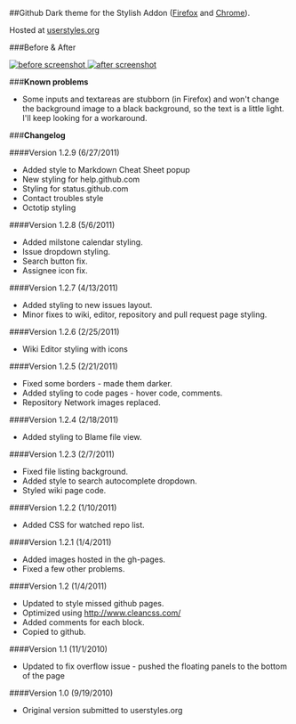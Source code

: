 ##Github Dark theme for the Stylish Addon ([Firefox][1] and [Chrome][2]).

Hosted at [userstyles.org][3]

###Before & After

 [ ![before screenshot][4] ][5] [ ![after screenshot][6] ][7]

###**Known problems**

* Some inputs and textareas are stubborn (in Firefox) and won't change the background image to a black background, so the text is a little light. I'll keep looking for a workaround.

###**Changelog**

####Version 1.2.9 (6/27/2011)

* Added style to Markdown Cheat Sheet popup
* New styling for help.github.com
* Styling for status.github.com
* Contact troubles style
* Octotip styling

####Version 1.2.8 (5/6/2011)

* Added milstone calendar styling.
* Issue dropdown styling.
* Search button fix.
* Assignee icon fix.

####Version 1.2.7 (4/13/2011)

* Added styling to new issues layout.
* Minor fixes to wiki, editor, repository and pull request page styling.

####Version 1.2.6 (2/25/2011)

* Wiki Editor styling with icons 

####Version 1.2.5 (2/21/2011)

* Fixed some borders - made them darker.
* Added styling to code pages - hover code, comments.
* Repository Network images replaced.

####Version 1.2.4 (2/18/2011)

* Added styling to Blame file view.

####Version 1.2.3 (2/7/2011)

* Fixed file listing background.
* Added style to search autocomplete dropdown.
* Styled wiki page code.

####Version 1.2.2 (1/10/2011)

* Added CSS for watched repo list.

####Version 1.2.1 (1/4/2011)

* Added images hosted in the gh-pages.
* Fixed a few other problems.

####Version 1.2 (1/4/2011)

* Updated to style missed github pages.
* Optimized using http://www.cleancss.com/
* Added comments for each block.
* Copied to github.

####Version 1.1 (11/1/2010)

* Updated to fix overflow issue - pushed the floating panels to the bottom of the page

####Version 1.0 (9/19/2010)

* Original version submitted to userstyles.org


  [1]: https://addons.mozilla.org/en-US/firefox/addon/2108/
  [2]: https://chrome.google.com/extensions/detail/fjnbnpbmkenffdnngjfgmeleoegfcffe
  [3]: http://userstyles.org/styles/37035
  [4]: http://mottie.github.com/Github-Dark/images/before_th.jpg
  [5]: http://mottie.github.com/Github-Dark/images/before.jpg
  [6]: http://mottie.github.com/Github-Dark/images/after_th.jpg
  [7]: http://mottie.github.com/Github-Dark/images/after.jpg
